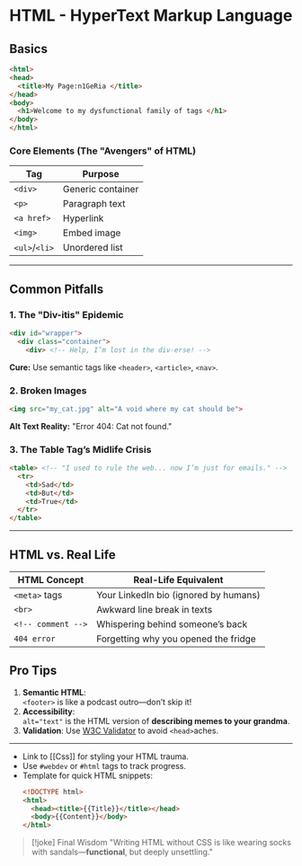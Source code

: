 # HTML - HyperText Markup Language

## Basics
```html
<html>
<head>
  <title>My Page:n1GeRia </title>
</head>
<body>
  <h1>Welcome to my dysfunctional family of tags </h1>
</body>
</html>
```

### Core Elements (The "Avengers" of HTML)
| Tag           | Purpose           |
| ------------- | ----------------- |
| `<div>`       | Generic container |
| `<p>`         | Paragraph text    |
| `<a href>`    | Hyperlink         |
| `<img>`       | Embed image       |
| `<ul>`/`<li>` | Unordered list    |

---
## Common Pitfalls
### 1. The "Div-itis" Epidemic
```html
<div id="wrapper">
  <div class="container">
    <div> <!-- Help, I’m lost in the div-erse! -->
```

**Cure:** Use semantic tags like `<header>`, `<article>`, `<nav>`.

### 2. Broken Images
```html
<img src="my_cat.jpg" alt="A void where my cat should be">
```
**Alt Text Reality:** "Error 404: Cat not found."

### 3. The Table Tag’s Midlife Crisis
```html
<table> <!-- "I used to rule the web... now I’m just for emails." -->
  <tr>
    <td>Sad</td>
    <td>But</td>
    <td>True</td>
  </tr>
</table>
```

---

## HTML vs. Real Life
| HTML Concept       | Real-Life Equivalent                  |
| ------------------ | ------------------------------------- |
| `<meta>` tags      | Your LinkedIn bio (ignored by humans) |
| `<br>`             | Awkward line break in texts           |
| `<!-- comment -->` | Whispering behind someone’s back      |
| `404 error`        | Forgetting why you opened the fridge  |
## Pro Tips
1. **Semantic HTML**:  
   `<footer>` is like a podcast outro—don’t skip it!
2. **Accessibility**:  
   `alt="text"` is the HTML version of **describing memes to your grandma**.
3. **Validation**:
   Use [W3C Validator](https://validator.w3.org/) to avoid `<head>`aches.

---

- Link to [[Css]] for styling your HTML trauma.
- Use `#webdev` or `#html` tags to track progress.
- Template for quick HTML snippets:
  ```html
  <!DOCTYPE html>
  <html>
    <head><title>{{Title}}</title></head>
    <body>{{Content}}</body>
  </html>
  ```

> [!joke] Final Wisdom
> "Writing HTML without CSS is like wearing socks with sandals—**functional**, but deeply unsettling."
